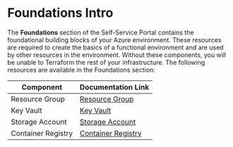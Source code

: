 # Foundations Intro
The **Foundations** section of the Self-Service Portal contains the foundational building blocks of your Azure environment. These resources are required to create the basics of a functional environment and are used by other resources in the environment. Without these components, you will be unable to Terraform the rest of your infrastructure. The following resources are available in the Foundations section: 

| Component  | Documentation Link |
| --- | --- |
| Resource Group | [Resource Group](./01-resource_group.md) |
| Key Vault | [Key Vault](./02-key_vault.md) |
| Storage Account | [Storage Account](./03-storage_account.md) |
| Container Registry | [Container Registry](./04-container_registry.md) |